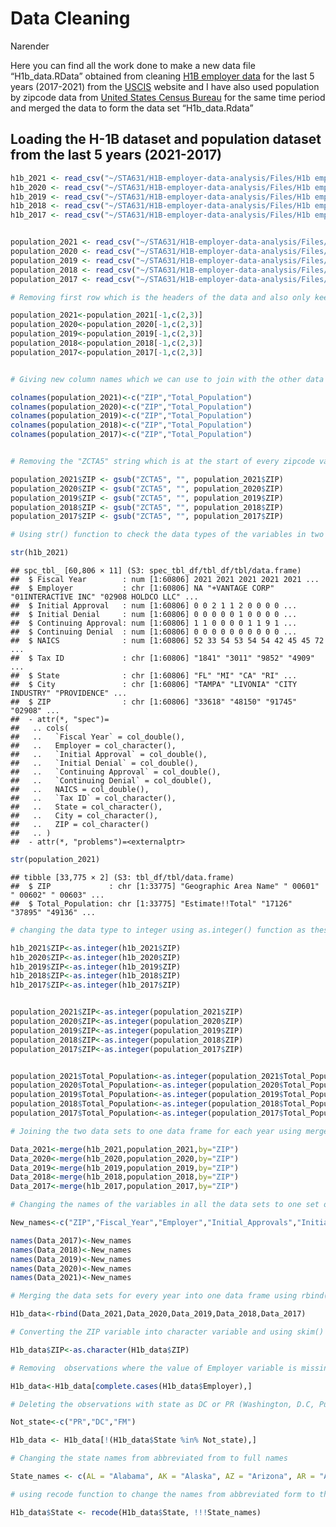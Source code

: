Data Cleaning
================
Narender

Here you can find all the work done to make a new data file
“H1b\_data.RData” obtained from cleaning [H1B employer
data](https://www.uscis.gov/tools/reports-and-studies/h-1b-employer-data-hub)
for the last 5 years (2017-2021) from the
[USCIS](https://www.uscis.gov/) website and I have also used population
by zipcode data from [United States Census
Bureau](https://data.census.gov/) for the same time period and merged
the data to form the data set “H1b\_data.Rdata”

## Loading the H-1B dataset and population dataset from the last 5 years (2021-2017)

``` r
h1b_2021 <- read_csv("~/STA631/H1B-employer-data-analysis/Files/H1b employer datafiles/2021.csv",guess_max = 60806,show_col_types = FALSE)
h1b_2020 <- read_csv("~/STA631/H1B-employer-data-analysis/Files/H1b employer datafiles/2020.csv",guess_max = 60806,show_col_types = FALSE)
h1b_2019 <- read_csv("~/STA631/H1B-employer-data-analysis/Files/H1b employer datafiles/2019.csv",guess_max = 60806,show_col_types = FALSE)
h1b_2018 <- read_csv("~/STA631/H1B-employer-data-analysis/Files/H1b employer datafiles/2018.csv",guess_max = 60806,show_col_types = FALSE)
h1b_2017 <- read_csv("~/STA631/H1B-employer-data-analysis/Files/H1b employer datafiles/2017.csv",guess_max = 60806,show_col_types = FALSE)


population_2021 <- read_csv("~/STA631/H1B-employer-data-analysis/Files/Population datafiles/ACSDT5Y2021.B01003-Data.csv",show_col_types = FALSE,col_names = c("Geography","Geographic area name","Estimate total","margin of error","Annotation of margin of error","Annotation of estimate","NA"))
population_2020 <- read_csv("~/STA631/H1B-employer-data-analysis/Files/Population datafiles/ACSDT5Y2020.B01003-Data.csv",show_col_types = FALSE,col_names = c("Geography","Geographic area name","Estimate total","margin of error","Annotation of margin of error","Annotation of estimate","NA"))
population_2019 <- read_csv("~/STA631/H1B-employer-data-analysis/Files/Population datafiles/ACSDT5Y2019.B01003-Data.csv",show_col_types = FALSE,col_names = c("Geography","Geographic area name","Estimate total","margin of error","Annotation of margin of error","Annotation of estimate","NA"))
population_2018 <- read_csv("~/STA631/H1B-employer-data-analysis/Files/Population datafiles/ACSDT5Y2018.B01003-Data.csv",show_col_types = FALSE,col_names = c("Geography","Geographic area name","Estimate total","margin of error","Annotation of margin of error","Annotation of estimate","NA"))
population_2017 <- read_csv("~/STA631/H1B-employer-data-analysis/Files/Population datafiles/ACSDT5Y2017.B01003-Data.csv",show_col_types = FALSE,col_names = c("Geography","Geographic area name","Estimate total","margin of error","Annotation of margin of error","Annotation of estimate","NA"))
```

``` r
# Removing first row which is the headers of the data and also only keeping the zip code,total_population columns which we are going to use for this analysis

population_2021<-population_2021[-1,c(2,3)]
population_2020<-population_2020[-1,c(2,3)]
population_2019<-population_2019[-1,c(2,3)]
population_2018<-population_2018[-1,c(2,3)]
population_2017<-population_2017[-1,c(2,3)]


# Giving new column names which we can use to join with the other data sets

colnames(population_2021)<-c("ZIP","Total_Population")
colnames(population_2020)<-c("ZIP","Total_Population")
colnames(population_2019)<-c("ZIP","Total_Population")
colnames(population_2018)<-c("ZIP","Total_Population")
colnames(population_2017)<-c("ZIP","Total_Population")


# Removing the "ZCTA5" string which is at the start of every zipcode value in ZIP Variable as it means " Zipcode Tabluation Area"

population_2021$ZIP <- gsub("ZCTA5", "", population_2021$ZIP)
population_2020$ZIP <- gsub("ZCTA5", "", population_2020$ZIP)
population_2019$ZIP <- gsub("ZCTA5", "", population_2019$ZIP)
population_2018$ZIP <- gsub("ZCTA5", "", population_2018$ZIP)
population_2017$ZIP <- gsub("ZCTA5", "", population_2017$ZIP)
```

``` r
# Using str() function to check the data types of the variables in two data frames

str(h1b_2021)
```

    ## spc_tbl_ [60,806 × 11] (S3: spec_tbl_df/tbl_df/tbl/data.frame)
    ##  $ Fiscal Year        : num [1:60806] 2021 2021 2021 2021 2021 ...
    ##  $ Employer           : chr [1:60806] NA "+VANTAGE CORP" "01INTERACTIVE INC" "02908 HOLDCO LLC" ...
    ##  $ Initial Approval   : num [1:60806] 0 0 2 1 1 2 0 0 0 0 ...
    ##  $ Initial Denial     : num [1:60806] 0 0 0 0 0 1 0 0 0 0 ...
    ##  $ Continuing Approval: num [1:60806] 1 1 0 0 0 0 1 1 9 1 ...
    ##  $ Continuing Denial  : num [1:60806] 0 0 0 0 0 0 0 0 0 0 ...
    ##  $ NAICS              : num [1:60806] 52 33 54 53 54 54 42 45 45 72 ...
    ##  $ Tax ID             : chr [1:60806] "1841" "3011" "9852" "4909" ...
    ##  $ State              : chr [1:60806] "FL" "MI" "CA" "RI" ...
    ##  $ City               : chr [1:60806] "TAMPA" "LIVONIA" "CITY INDUSTRY" "PROVIDENCE" ...
    ##  $ ZIP                : chr [1:60806] "33618" "48150" "91745" "02908" ...
    ##  - attr(*, "spec")=
    ##   .. cols(
    ##   ..   `Fiscal Year` = col_double(),
    ##   ..   Employer = col_character(),
    ##   ..   `Initial Approval` = col_double(),
    ##   ..   `Initial Denial` = col_double(),
    ##   ..   `Continuing Approval` = col_double(),
    ##   ..   `Continuing Denial` = col_double(),
    ##   ..   NAICS = col_double(),
    ##   ..   `Tax ID` = col_character(),
    ##   ..   State = col_character(),
    ##   ..   City = col_character(),
    ##   ..   ZIP = col_character()
    ##   .. )
    ##  - attr(*, "problems")=<externalptr>

``` r
str(population_2021)
```

    ## tibble [33,775 × 2] (S3: tbl_df/tbl/data.frame)
    ##  $ ZIP             : chr [1:33775] "Geographic Area Name" " 00601" " 00602" " 00603" ...
    ##  $ Total_Population: chr [1:33775] "Estimate!!Total" "17126" "37895" "49136" ...

``` r
# changing the data type to integer using as.integer() function as these variables are of type character

h1b_2021$ZIP<-as.integer(h1b_2021$ZIP)
h1b_2020$ZIP<-as.integer(h1b_2020$ZIP)
h1b_2019$ZIP<-as.integer(h1b_2019$ZIP)
h1b_2018$ZIP<-as.integer(h1b_2018$ZIP)
h1b_2017$ZIP<-as.integer(h1b_2017$ZIP)


population_2021$ZIP<-as.integer(population_2021$ZIP)
population_2020$ZIP<-as.integer(population_2020$ZIP)
population_2019$ZIP<-as.integer(population_2019$ZIP)
population_2018$ZIP<-as.integer(population_2018$ZIP)
population_2017$ZIP<-as.integer(population_2017$ZIP)


population_2021$Total_Population<-as.integer(population_2021$Total_Population)
population_2020$Total_Population<-as.integer(population_2020$Total_Population)
population_2019$Total_Population<-as.integer(population_2019$Total_Population)
population_2018$Total_Population<-as.integer(population_2018$Total_Population)
population_2017$Total_Population<-as.integer(population_2017$Total_Population)
```

``` r
# Joining the two data sets to one data frame for each year using merge() function

Data_2021<-merge(h1b_2021,population_2021,by="ZIP")
Data_2020<-merge(h1b_2020,population_2020,by="ZIP")
Data_2019<-merge(h1b_2019,population_2019,by="ZIP")
Data_2018<-merge(h1b_2018,population_2018,by="ZIP")
Data_2017<-merge(h1b_2017,population_2017,by="ZIP")
```

``` r
# Changing the names of the variables in all the data sets to one set of variable names to maintain the consistency and also to merge the Datasets

New_names<-c("ZIP","Fiscal_Year","Employer","Initial_Approvals","Initial_Denials","Continuing_Approvals","Continuing_Denials","NAICS","Tax_id","State","City","Total_population")

names(Data_2017)<-New_names
names(Data_2018)<-New_names
names(Data_2019)<-New_names
names(Data_2020)<-New_names
names(Data_2021)<-New_names
```

``` r
# Merging the data sets for every year into one data frame using rbind() function

H1b_data<-rbind(Data_2021,Data_2020,Data_2019,Data_2018,Data_2017)

# Converting the ZIP variable into character variable and using skim() function to explore the data and find any missing values

H1b_data$ZIP<-as.character(H1b_data$ZIP)
```

``` r
# Removing  observations where the value of Employer variable is missing using complete.cases() function

H1b_data<-H1b_data[complete.cases(H1b_data$Employer),]
```

``` r
# Deleting the observations with state as DC or PR (Washington, D.C, Puerto Rico) as they are not states in the US map

Not_state<-c("PR","DC","FM")

H1b_data <- H1b_data[!(H1b_data$State %in% Not_state),]
```

``` r
# Changing the state names from abbreviated from to full names

State_names <- c(AL = "Alabama", AK = "Alaska", AZ = "Arizona", AR = "Arkansas", CA = "California", CO = "Colorado", CT = "Connecticut", DE = "Delaware", FL = "Florida", GA = "Georgia", HI = "Hawaii", ID = "Idaho", IL = "Illinois", IN = "Indiana", IA = "Iowa", KS = "Kansas", KY = "Kentucky", LA = "Louisiana", ME = "Maine", MD = "Maryland", MA = "Massachusetts", MI = "Michigan", MN = "Minnesota", MS = "Mississippi", MO = "Missouri", MT = "Montana", NE = "Nebraska", NV = "Nevada", NH = "New Hampshire", NJ = "New Jersey", NM = "New Mexico", NY = "New York", NC = "North Carolina", ND = "North Dakota", OH = "Ohio", OK = "Oklahoma", OR = "Oregon", PA = "Pennsylvania", RI = "Rhode Island", SC = "South Carolina", SD = "South Dakota", TN = "Tennessee", TX = "Texas", UT = "Utah", VT = "Vermont", VA = "Virginia", WA = "Washington", WV = "West Virginia", WI = "Wisconsin", WY = "Wyoming")

# using recode function to change the names from abbreviated form to their full names

H1b_data$State <- recode(H1b_data$State, !!!State_names)
```

